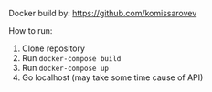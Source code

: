 Docker build by: https://github.com/komissarovev

How to run:
1. Clone repository
2. Run `docker-compose build`
3. Run `docker-compose up`
4. Go localhost (may take some time cause of API)
